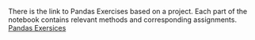 There is the link to Pandas Exercises based on a project. Each part of the notebook contains relevant methods and corresponding assignments.
[Pandas Exersices](https://github.com/HamidBekamiri/Data_Science_Handbook/blob/main/Exercises_06092022.ipynb)
